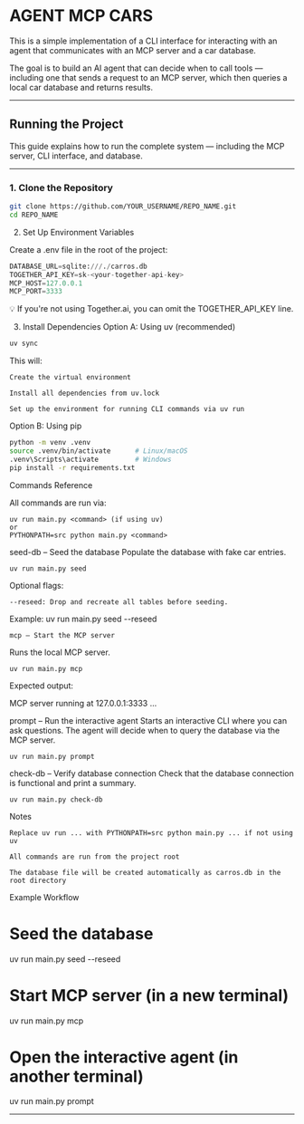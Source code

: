 # AGENT MCP CARS

This is a simple implementation of a CLI interface for interacting with an agent that communicates with an MCP server and a car database.

The goal is to build an AI agent that can decide when to call tools — including one that sends a request to an MCP server, which then queries a local car database and returns results.

---

## Running the Project

This guide explains how to run the complete system — including the MCP server, CLI interface, and database.

---

### 1. Clone the Repository

```bash
git clone https://github.com/YOUR_USERNAME/REPO_NAME.git
cd REPO_NAME
```

2. Set Up Environment Variables

Create a .env file in the root of the project:

```python
DATABASE_URL=sqlite:///./carros.db
TOGETHER_API_KEY=sk-<your-together-api-key>
MCP_HOST=127.0.0.1
MCP_PORT=3333
```

💡 If you're not using Together.ai, you can omit the TOGETHER_API_KEY line.

3. Install Dependencies
Option A: Using uv (recommended)

```bash
uv sync
```
This will:

    Create the virtual environment

    Install all dependencies from uv.lock

    Set up the environment for running CLI commands via uv run

Option B: Using pip

```bash
python -m venv .venv
source .venv/bin/activate      # Linux/macOS
.venv\Scripts\activate         # Windows
pip install -r requirements.txt
```

Commands Reference

All commands are run via:

    uv run main.py <command> (if using uv)
    or
    PYTHONPATH=src python main.py <command>

seed-db – Seed the database
Populate the database with fake car entries.

    uv run main.py seed

Optional flags:

    --reseed: Drop and recreate all tables before seeding.

Example:
    uv run main.py seed --reseed

    mcp – Start the MCP server

Runs the local MCP server.

    uv run main.py mcp

Expected output:

MCP server running at 127.0.0.1:3333 ...

prompt – Run the interactive agent
Starts an interactive CLI where you can ask questions. The agent will decide when to query the database via the MCP server.

    uv run main.py prompt

check-db – Verify database connection
Check that the database connection is functional and print a summary.

    uv run main.py check-db

Notes

    Replace uv run ... with PYTHONPATH=src python main.py ... if not using uv

    All commands are run from the project root

    The database file will be created automatically as carros.db in the root directory

Example Workflow

# Seed the database
uv run main.py seed --reseed

# Start MCP server (in a new terminal)
uv run main.py mcp

# Open the interactive agent (in another terminal)
uv run main.py prompt

---
